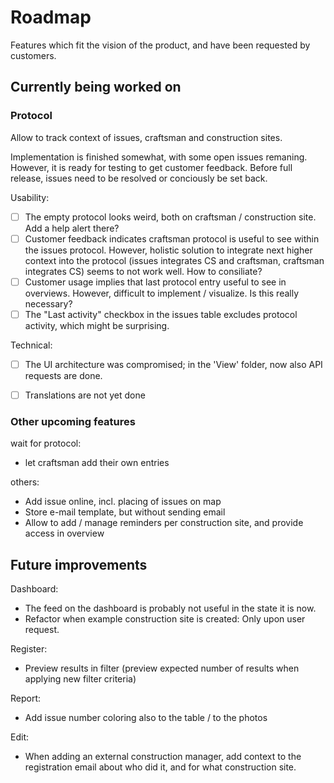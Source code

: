 # Roadmap

Features which fit the vision of the product, and have been requested by customers.

## Currently being worked on

### Protocol

Allow to track context of issues, craftsman and construction sites.

Implementation is finished somewhat, with some open issues remaning. However, it is ready for testing to get customer feedback. Before full release, issues need to be resolved or conciously be set back.

Usability:
- [ ] The empty protocol looks weird, both on craftsman / construction site. Add a help alert there?
- [ ] Customer feedback indicates craftsman protocol is useful to see within the issues protocol. However, holistic solution to integrate next higher context into the protocol (issues integrates CS and craftsman, craftsman integrates CS) seems to not work well. How to consiliate?
- [ ] Customer usage implies that last protocol entry useful to see in overviews. However, difficult to implement / visualize. Is this really necessary?
- [ ] The "Last activity" checkbox in the issues table excludes protocol activity, which might be surprising.

Technical:
- [ ] The UI architecture was compromised; in the 'View' folder, now also API requests are done.
- [ ] Translations are not yet done


### Other upcoming features

wait for protocol:
- let craftsman add their own entries

others:
- Add issue online, incl. placing of issues on map
- Store e-mail template, but without sending email
- Allow to add / manage reminders per construction site, and provide access in overview


## Future improvements

Dashboard:
- The feed on the dashboard is probably not useful in the state it is now.
- Refactor when example construction site is created: Only upon user request.

Register:
- Preview results in filter (preview expected number of results when applying new filter criteria)

Report:
- Add issue number coloring also to the table / to the photos

Edit:
- When adding an external construction manager, add context to the registration email about who did it, and for what construction site.
